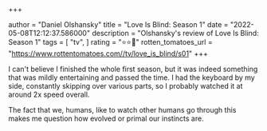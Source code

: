 +++

author = "Daniel Olshansky"
title = "Love Is Blind: Season 1"
date = "2022-05-08T12:12:37.586000"
description = "Olshansky's review of Love Is Blind: Season 1"
tags = [
    "tv",
]
rating = "⭐⭐🌟"
rotten_tomatoes_url = "https://www.rottentomatoes.com//tv/love_is_blind/s01"
+++

I can't believe I finished the whole first season, but it was indeed something that was mildly entertaining and passed the time. I had the keyboard by my side, constantly skipping over various parts, so I probably watched it at around 2x speed overall.

The fact that we, humans, like to watch other humans go through this makes me question how evolved or primal our instincts are.

